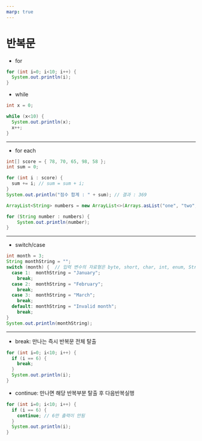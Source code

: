 ```yaml
---
marp: true
---
```

# 반복문 
- for
```java
for (int i=0; i<10; i++) {
  System.out.println(i);
}
```

- while 
```java
int x = 0;

while (x<10) {
  System.out.println(x);
  x++;
}
```
---
- for each
```java
int[] score = { 78, 70, 65, 98, 58 };
int sum = 0;

for (int i : score) {
  sum += i; // sum = sum + i;
}
System.out.println("점수 합계 : " + sum); // 결과 : 369
```
```java
ArrayList<String> numbers = new ArrayList<>(Arrays.asList("one", "two", "three"));

for (String number : numbers) {
    System.out.println(number);
}
```
---
- switch/case
```java
int month = 3;
String monthString = "";
switch (month) {  // 입력 변수의 자료형은 byte, short, char, int, enum, String만 가능하다.
  case 1:  monthString = "January";
    break;
  case 2:  monthString = "February";
    break;
  case 3:  monthString = "March";
    break;
  default: monthString = "Invalid month";
    break;
}
System.out.println(monthString);
```

---
- break:  만나는 즉시 반복문 전체 탈출
```java
for (int i=0; i<10; i++) {
  if (i == 6) {
    break;
  }
  System.out.println(i);
}
```
- continue:  만나면 해당 반복부분 탈출 후 다음반복실행
```java
for (int i=0; i<10; i++) {
  if (i == 6) {
    continue; // 6만 출력이 안됨 
  }
  System.out.println(i);
}
```
